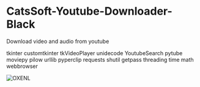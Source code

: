 # CatsSoft-Youtube-Downloader-Black
Download video and audio from youtube

tkinter
customtkinter
tkVideoPlayer
unidecode
YoutubeSearch
pytube
moviepy
pilow
urllib
pyperclip
requests
shutil
getpass
threading
time
math
webbrowser






![OXENL](https://github.com/CatsSoft-Ro/CatsSoft-Youtube-Downloader-Black/assets/37184209/ec3abf83-111a-4fe2-a0a2-fe452f51fa1e)

